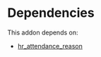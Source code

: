 # Dependencies

This addon depends on:

- [hr_attendance_reason](../../odoo-bringout-oca-hr-attendance-hr_attendance_reason)
